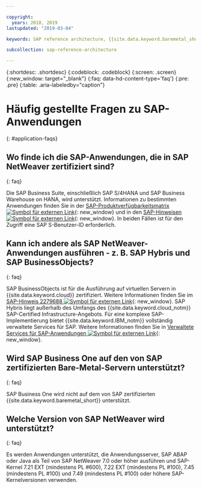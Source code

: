 ```yaml
---

copyright:
  years: 2018, 2019
lastupdated: "2019-03-04"

keywords: SAP reference architecture, {{site.data.keyword.baremetal_short}}, Advanced Business Application Programming, ABAP, application servers

subcollection: sap-reference-architecture

---
```


{:shortdesc: .shortdesc}
{:codeblock: .codeblock}
{:screen: .screen}
{:new_window: target="_blank"}
{:faq: data-hd-content-type='faq'}
{:pre: .pre}
{:table: .aria-labeledby="caption"}

# Häufig gestellte Fragen zu SAP-Anwendungen
{: #application-faqs}

## Wo finde ich die SAP-Anwendungen, die in SAP NetWeaver zertifiziert sind?
{: faq}

Die SAP Business Suite, einschließlich SAP S/4HANA und SAP Business Warehouse on HANA, wird unterstützt. Informationen zu bestimmten Anwendungen finden Sie in der [SAP-Produktverfügbarkeitsmatrix ![Symbol für externen Link](../../icons/launch-glyph.svg "Symbol für externen Link")](https://support.sap.com/en/release-upgrade-maintenance.html){: new_window} und in den [SAP-Hinweisen ![Symbol für externen Link](../../icons/launch-glyph.svg "Symbol für externen Link")](https://support.sap.com/en/index.html){: new_window}. In beiden Fällen ist für den Zugriff eine SAP S-Benutzer-ID erforderlich.

## Kann ich andere als SAP NetWeaver-Anwendungen ausführen - z. B. SAP Hybris und SAP BusinessObjects?
{: faq}

SAP BusinessObjects ist für die Ausführung auf virtuellen Servern in {{site.data.keyword.cloud}} zertifiziert. Weitere Informationen finden Sie im [SAP-Hinweis 2279688 ![Symbol für externen Link](../../icons/launch-glyph.svg "Symbol für externen Link")](https://launchpad.support.sap.com/#/notes/2279688){: new_window}. SAP Hybris liegt außerhalb des Umfangs des {{site.data.keyword.cloud_notm}} SAP-Certified Infrastructure-Angebots. Für eine komplexe SAP-Implementierung bietet {{site.data.keyword.IBM_notm}} vollständig verwaltete Services für SAP. Weitere Informationen finden Sie in [Verwaltete Services für SAP-Anwendungen ![Symbol für externen Link](../../icons/launch-glyph.svg "Symbol für externen Link")](https://www.ibm.com/cloud/sap/managed){: new_window}.

## Wird SAP Business One auf den von SAP zertifizierten Bare-Metal-Servern unterstützt?
{: faq}

SAP Business One wird nicht auf dem von SAP zertifizierten {{site.data.keyword.baremetal_short}} unterstützt.

## Welche Version von SAP NetWeaver wird unterstützt?
{: faq}

Es werden Anwendungen unterstützt, die Anwendungsserver, SAP ABAP oder Java als Teil von SAP NetWeaver 7.0 oder höher ausführen und SAP-Kernel 7.21 EXT (mindestens PL #600), 7.22 EXT (mindestens PL #100), 7.45 (mindestens PL #100) und 7.49 (mindestens PL #100) oder höhere SAP-Kernelversionen verwenden.
